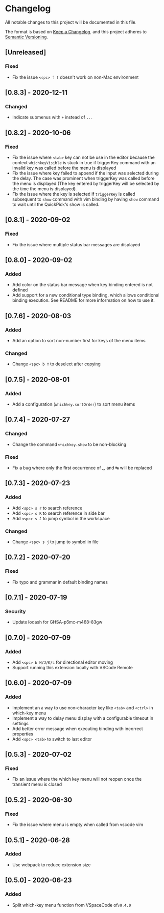 # Changelog

All notable changes to this project will be documented in this file.

The format is based on [Keep a Changelog](https://keepachangelog.com/en/1.0.0/),
and this project adheres to [Semantic Versioning](https://semver.org/spec/v2.0.0.html).

## [Unreleased]
### Fixed
- Fix the issue `<spc> f f` doesn't work on non-Mac environment

## [0.8.3] - 2020-12-11
### Changed
- Indicate submenus with `+` instead of `...`

## [0.8.2] - 2020-10-06
### Fixed
- Fix the issue where `<tab>` key can not be use in the editor because the context `whichkeyVisible` is stuck in true if triggerKey command with an invalid key was called before the menu is displayed
- Fix the issue where key failed to append if the input was selected during the delay. The case was prominent when triggerKey was called before the menu is displayed (The key entered by triggerKey will be selected by the time the menu is displayed).
- Fix the issue where the key is selected if `triggerKey` is called subsequent to `show` command with vim binding by having `show` command to wait until the QuickPick's show is called.

## [0.8.1] - 2020-09-02
### Fixed
- Fix the issue where multiple status bar messages are displayed

## [0.8.0] - 2020-09-02
### Added
- Add color on the status bar message when key binding entered is not defined
- Add support for a new conditional type binding, which allows conditional binding execution. See README for more information on how to use it.

## [0.7.6] - 2020-08-03
### Added
- Add an option to sort non-number first for keys of the menu items

### Changed
- Change `<spc> b Y` to deselect after copying

## [0.7.5] - 2020-08-01
### Added
- Add a configuration (`whichkey.sortOrder`) to sort menu items

## [0.7.4] - 2020-07-27
### Changed
- Change the command `whichkey.show` to be non-blocking

### Fixed
- Fix a bug where only the first occurrence of ␣ and ↹ will be replaced

## [0.7.3] - 2020-07-23
### Added
- Add `<spc> s r` to search reference
- Add `<spc> s R` to search reference in side bar
- Add `<spc> s J` to jump symbol in the workspace

### Changed
- Change `<spc> s j` to jump to symbol in file

## [0.7.2] - 2020-07-20
### Fixed
- Fix typo and grammar in default binding names

## [0.7.1] - 2020-07-19
### Security
- Update lodash for GHSA-p6mc-m468-83gw

## [0.7.0] - 2020-07-09
### Added
- Add `<spc> b H/J/K/L` for directional editor moving
- Support running this extension locally with VSCode Remote

## [0.6.0] - 2020-07-09
### Added
- Implement an a way to use non-character key like `<tab>` and `<ctrl>` in which-key menu
- Implement a way to delay menu display with a configurable timeout in settings
- Add better error message when executing binding with incorrect properties
- Add `<spc> <tab>` to switch to last editor

## [0.5.3] - 2020-07-02
### Fixed
- Fix an issue where the which key menu will not reopen once the transient menu is closed

## [0.5.2] - 2020-06-30
### Fixed
- Fix the issue where menu is empty when called from vscode vim

## [0.5.1] - 2020-06-28
### Added
- Use webpack to reduce extension size

## [0.5.0] - 2020-06-23
### Added
- Split which-key menu function from VSpaceCode of`v0.4.0`